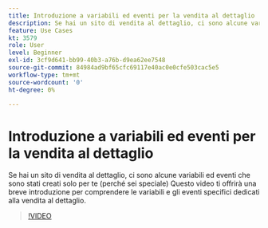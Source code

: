 ```yaml
---
title: Introduzione a variabili ed eventi per la vendita al dettaglio
description: Se hai un sito di vendita al dettaglio, ci sono alcune variabili ed eventi che sono stati creati solo per te (perché sei speciale) Questo video ti offrirà una breve introduzione per comprendere le variabili e gli eventi specifici dedicati alla vendita al dettaglio.
feature: Use Cases
kt: 3579
role: User
level: Beginner
exl-id: 3cf9d641-bb99-40b3-a76b-d9ea62ee7548
source-git-commit: 84984ad9bf65cfc69117e40ac0e0cfe503cac5e5
workflow-type: tm+mt
source-wordcount: '0'
ht-degree: 0%

---
```


# Introduzione a variabili ed eventi per la vendita al dettaglio

Se hai un sito di vendita al dettaglio, ci sono alcune variabili ed eventi che sono stati creati solo per te (perché sei speciale) Questo video ti offrirà una breve introduzione per comprendere le variabili e gli eventi specifici dedicati alla vendita al dettaglio.

>[!VIDEO](https://video.tv.adobe.com/v/37372/?quality=12&learn=on&captions=ita)
